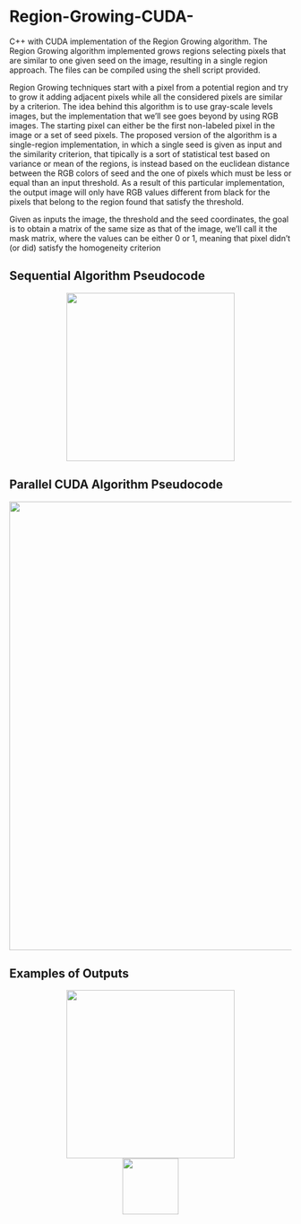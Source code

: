 # Region-Growing-CUDA-
C++ with CUDA implementation of the Region Growing algorithm.
The Region Growing algorithm implemented grows regions selecting pixels that are similar to one given seed on the image, resulting in a single region approach.
The files can be compiled using the shell script provided.

Region Growing techniques start with a pixel from a potential region and try to grow it adding adjacent pixels while all the considered pixels are similar
by a criterion.
The idea behind this algorithm is to use gray-scale levels images, but the implementation that we’ll see goes beyond by using RGB images.
The starting pixel can either be the first non-labeled pixel in the image or a set of seed pixels.
The proposed version of the algorithm is a single-region implementation, in which a single seed is given as input and the similarity criterion, that tipically
is a sort of statistical test based on variance or mean of the regions, is instead based on the euclidean distance between the RGB colors of seed and the one
of pixels which must be less or equal than an input threshold.
As a result of this particular implementation, the output image will only have RGB values different from black for the pixels that belong to the region
found that satisfy the threshold.

Given as inputs the image, the threshold and the seed coordinates, the goal is to obtain a matrix of the same size as that of the image, we’ll call it
the mask matrix, where the values can be either 0 or 1, meaning that pixel didn’t (or did) satisfy the homogeneity criterion

## Sequential Algorithm Pseudocode

<div align=center>
<img src="https://github.com/MicheleZito/Region-Growing-CUDA-/blob/main/images/alg_1.png" height="300" />
</div>

## Parallel CUDA Algorithm Pseudocode

<div align=center>
<img src="https://github.com/MicheleZito/Region-Growing-CUDA-/blob/main/images/alg_2_cuda.png" height="800" />
</div>

## Examples of Outputs

<div align=center>
<img src="https://github.com/MicheleZito/Region-Growing-CUDA-/blob/main/images/img_1.png" height="300" />
</div>
<div align=center>
<img src="https://github.com/MicheleZito/Region-Growing-CUDA-/blob/main/images/img_2.png" height="100" />
</div>

